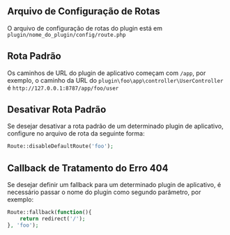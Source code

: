 ## Arquivo de Configuração de Rotas
O arquivo de configuração de rotas do plugin está em `plugin/nome_do_plugin/config/route.php`

## Rota Padrão
Os caminhos de URL do plugin de aplicativo começam com `/app`, por exemplo, o caminho da URL do `plugin\foo\app\controller\UserController` é `http://127.0.0.1:8787/app/foo/user`

## Desativar Rota Padrão
Se desejar desativar a rota padrão de um determinado plugin de aplicativo, configure no arquivo de rota da seguinte forma:
```php
Route::disableDefaultRoute('foo');
```

## Callback de Tratamento do Erro 404
Se desejar definir um fallback para um determinado plugin de aplicativo, é necessário passar o nome do plugin como segundo parâmetro, por exemplo:
```php
Route::fallback(function(){
    return redirect('/');
}, 'foo');
```

